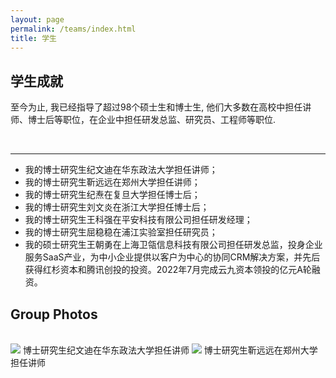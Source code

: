 ```yaml
---
layout: page
permalink: /teams/index.html
title: 学生
---
```


## 学生成就

至今为止, 我已经指导了超过98个硕士生和博士生, 他们大多数在高校中担任讲师、博士后等职位，在企业中担任研发总监、研究员、工程师等职位.

<br>

---

- 我的博士研究生纪文迪在华东政法大学担任讲师；
- 我的博士研究生靳远远在郑州大学担任讲师；
- 我的博士研究生纪焘在复旦大学担任博士后；
- 我的博士研究生刘文炎在浙江大学担任博士后；
- 我的博士研究生王科强在平安科技有限公司担任研发经理；
- 我的博士研究生屈稳稳在浦江实验室担任研究员；
- 我的硕士研究生王朝勇在上海卫瓴信息科技有限公司担任研发总监，投身企业服务SaaS产业，为中小企业提供以客户为中心的协同CRM解决方案，并先后获得红杉资本和腾讯创投的投资。2022年7月完成云九资本领投的亿元A轮融资。


## Group Photos



<br>

<div class="third">
<img src="https://p.ipic.vip/04r3o2.jpg"> 博士研究生纪文迪在华东政法大学担任讲师
<img src="https://p.ipic.vip/9mnzf6.jpg"> 博士研究生靳远远在郑州大学担任讲师
</div>


<br>

